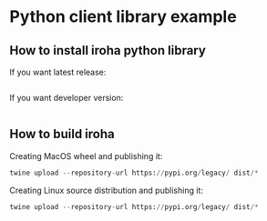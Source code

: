 # Python client library example

## How to install iroha python library
If you want latest release:
```pip install iroha
```
If you want developer version:
```pip install -i https://testpypi.python.org/pypi iroha
```

## How to build iroha
Creating MacOS wheel and publishing it:
```python setup.py bdist_wheel
twine upload --repository-url https://pypi.org/legacy/ dist/*
```
Creating Linux source distribution and publishing it:
```python setup.py sdist
twine upload --repository-url https://pypi.org/legacy/ dist/*
```
